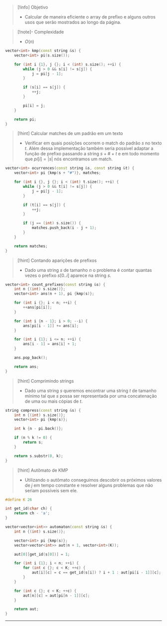 > [!info] Objetivo
> - Calcular de maneira eficiente o array de prefixo e alguns outros usos que serão mostrados ao longo da página.

> [!note]- Complexidade
> - $O(n)$

```cpp
vector<int> kmp(const string &s) {
	vector<int> pi(s.size());

	for (int i {1}, j {}; i < (int) s.size(); ++i) {
		while (j > 0 && s[i] != s[j]) {
			j = pi[j - 1];
		}

        if (s[i] == s[j]) {
            ++j;
        }

		pi[i] = j;
	}

    return pi;
}
```

> [!hint] Calcular matches de um padrão em um texto
> - Verificar em quais posições ocorrem o match do padrão $s$ no texto $t$. Além dessa implementação também seria possível adaptar a função de prefixo passando a string $s + \# + t$ e em todo momento que $pi[i] = |s|$ nós encontramos um match.

```cpp
vector<int> ocurrences(const string &s, const string &t) {
	vector<int> pi {kmp(s + "#")}, matches;

	for (int i {}, j {}; i < (int) t.size(); ++i) {
		while (j > 0 && t[i] != s[j]) {
			j = pi[j - 1];
		}

		if (t[i] == s[j]) {
			++j;
		}

		if (j == (int) s.size()) {
			matches.push_back(i - j + 1);
		}
	}

	return matches;
}
```

> [!hint] Contando aparições de prefixos
> - Dado uma string $s$ de tamanho $n$ o problema é contar quantas vezes o prefixo $s[0..i]$ aparece na string $s$.

```cpp
vector<int> count_prefixes(const string &s) {
	int n {(int) s.size()};
	vector<int> ans(n + 1), pi {kmp(s)};

	for (int i {}; i < n; ++i) {
		++ans[pi[i]];
	}

	for (int i {n - 1}; i > 0; --i) {
		ans[pi[i - 1]] += ans[i];
	}

	for (int i {1}; i <= n; ++i) {
		ans[i - 1] = ans[i] + 1;
	}

	ans.pop_back();

	return ans;
}
```

> [!hint] Comprimindo strings
> - Dado uma string $s$ queremos encontrar uma string $t$ de tamanho mínimo tal que $s$ possa ser representada por uma concatenação de uma ou mais cópias de $t$.

```cpp
string compress(const string &s) {
	int n {(int) s.size()};
	vector<int> pi {kmp(s)};

	int k {n - pi.back()};

	if (n % k != 0) {
		return s;
	}

	return s.substr(0, k);
}
```

> [!hint] Autômato de KMP
> - Utilizando o autômato conseguimos descobrir os próximos valores de $j$ em tempo constante e resolver alguns problemas que não seriam possíveis sem ele.

```cpp
#define K 26

int get_id(char ch) {
	return ch - 'a';
}

vector<vector<int>> automaton(const string &s) {
	int n {(int) s.size()};

	vector<int> pi {kmp(s)};
	vector<vector<int>> aut(n + 1, vector<int>(K));

	aut[0][get_id(s[0])] = 1;

	for (int i {1}; i < n; ++i) {
		for (int c {}; c < K; ++c) {
			aut[i][c] = c == get_id(s[i]) ? i + 1 : aut[pi[i - 1]][c];
		}
	}

	for (int c {}; c < K; ++c) {
		aut[n][c] = aut[pi[n - 1]][c];
	}

	return aut;
}
```

---